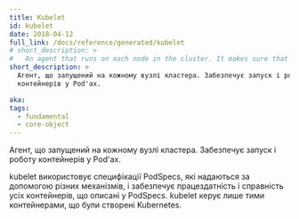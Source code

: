 ```yaml
---
title: Kubelet
id: kubelet
date: 2018-04-12
full_link: /docs/reference/generated/kubelet
# short_description: >
#   An agent that runs on each node in the cluster. It makes sure that containers are running in a pod.
short_description: >
  Агент, що запущений на кожному вузлі кластера. Забезпечує запуск і роботу
  контейнерів у Pod'ах.

aka:
tags:
  - fundamental
  - core-object
---
```


<!-- An agent that runs on each node in the cluster. It makes sure that containers are running in a pod. -->

Агент, що запущений на кожному вузлі кластера. Забезпечує запуск і роботу
контейнерів у Pod'ах.

<!--more-->

<!--The kubelet takes a set of PodSpecs that are provided through various mechanisms and ensures that the containers described in those PodSpecs are running and healthy. The kubelet doesn’t manage containers which were not created by Kubernetes.
-->

kubelet використовує специфікації PodSpecs, які надаються за допомогою різних
механізмів, і забезпечує працездатність і справність усіх контейнерів, що
описані у PodSpecs. kubelet керує лише тими контейнерами, що були створені
Kubernetes.
